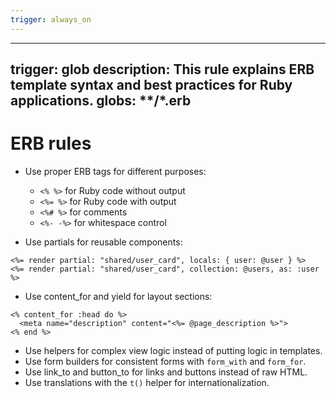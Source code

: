 ```yaml
---
trigger: always_on
---
```


---
trigger: glob
description: This rule explains ERB template syntax and best practices for Ruby applications.
globs: **/*.erb
---

# ERB rules

- Use proper ERB tags for different purposes:
  - `<% %>` for Ruby code without output
  - `<%= %>` for Ruby code with output
  - `<%# %>` for comments
  - `<%- -%>` for whitespace control

- Use partials for reusable components:

```erb
<%= render partial: "shared/user_card", locals: { user: @user } %>
<%= render partial: "shared/user_card", collection: @users, as: :user %>
```

- Use content_for and yield for layout sections:

```erb
<% content_for :head do %>
  <meta name="description" content="<%= @page_description %>">
<% end %>
```

- Use helpers for complex view logic instead of putting logic in templates.
- Use form builders for consistent forms with `form_with` and `form_for`.
- Use link_to and button_to for links and buttons instead of raw HTML.
- Use translations with the `t()` helper for internationalization.
